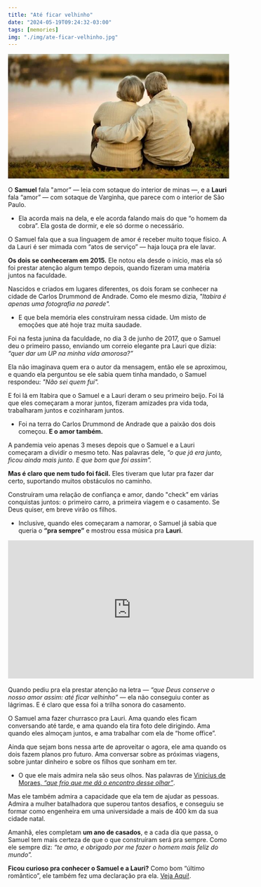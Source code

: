 ```yaml
---
title: "Até ficar velhinho"
date: "2024-05-19T09:24:32-03:00"
tags: [memories]
img: "./img/ate-ficar-velhinho.jpg"
---
```


![Até ficar velhinho](./img/ate-ficar-velhinho.jpg)

O  **Samuel** fala "amor” — leia com sotaque do interior de minas —, e a  **Lauri** fala “amor” — com sotaque de Varginha, que parece com o interior de São Paulo.

-   Ela acorda mais na dela, e ele acorda falando mais do que “o homem da cobra”. Ela gosta de dormir, e ele só dorme o necessário.
    

O Samuel fala que a sua linguagem de amor é receber muito toque físico. A da Lauri é ser mimada com “atos de serviço” — haja louça pra ele lavar.

**Os dois se conheceram em 2015.**  Ele notou ela desde o início, mas ela só foi prestar atenção algum tempo depois, quando fizeram uma matéria juntos na faculdade.

Nascidos e criados em lugares diferentes, os dois foram se conhecer na cidade de Carlos Drummond de Andrade. Como ele mesmo dizia,  _"Itabira é apenas uma fotografia na parede"._

-   E que bela memória eles construíram nessa cidade. Um misto de emoções que até hoje traz muita saudade.
    

Foi na festa junina da faculdade, no dia 3 de junho de 2017, que o Samuel deu o primeiro passo, enviando um correio elegante pra Lauri que dizia:  _“quer dar um UP na minha vida amorosa?”_

Ela não imaginava quem era o autor da mensagem, então ele se aproximou, e quando ela perguntou se ele sabia quem tinha mandado, o Samuel respondeu: _"Não sei quem fui"._

E foi lá em Itabira que o Samuel e a Lauri deram o seu primeiro beijo. Foi lá que eles começaram a morar juntos, fizeram amizades pra vida toda, trabalharam juntos e cozinharam juntos.

-   Foi na terra do Carlos Drummond de Andrade que a paixão dos dois começou.  **E o amor também.**
    

A pandemia veio apenas 3 meses depois que o Samuel e a Lauri começaram a dividir o mesmo teto. Nas palavras dele,  _“o que já era junto, ficou ainda mais junto. E que bom que foi assim”._

**Mas é claro que nem tudo foi fácil.** Eles tiveram que lutar pra fazer dar certo, suportando muitos obstáculos no caminho.

Construíram uma relação de confiança e amor, dando "check” em várias conquistas juntos: o primeiro carro, a primeira viagem e o casamento. Se Deus quiser, em breve virão os filhos.

-   Inclusive, quando eles começaram a namorar, o Samuel já sabia que queria o **“pra sempre”** e mostrou  essa música  pra **Lauri**.
<div class="embed-responsive">
<iframe width="560" height="315" src="https://www.youtube.com/embed/fKZf-n-ejTU" title="YouTube video player" frameborder="0" allow="accelerometer; autoplay; clipboard-write; encrypted-media; gyroscope; picture-in-picture; web-share" referrerpolicy="strict-origin-when-cross-origin" allowfullscreen></iframe>
</div>
    

Quando pediu pra ela prestar atenção na letra —  _“que Deus conserve o nosso amor assim: até ficar velhinho”_  — ela não conseguiu conter as lágrimas. E é claro que essa foi a trilha sonora do casamento.

O Samuel ama fazer churrasco pra Lauri. Ama quando eles ficam conversando até tarde, e ama quando ela tira foto dele dirigindo. Ama quando eles almoçam juntos, e ama trabalhar com ela de “home office”.

Ainda que sejam bons nessa arte de aproveitar o agora, ele ama quando os dois fazem planos pro futuro. Ama conversar sobre as próximas viagens, sobre juntar dinheiro e sobre os filhos que sonham em ter.

-   O que ele mais admira nela são seus olhos. Nas palavras de [Vinicius de Moraes,  _“que frio que me dá o encontro desse olhar”_](https://www.youtube.com/watch?v=vGZSsQ17dws).
    

Mas ele também admira a capacidade que ela tem de ajudar as pessoas. Admira a mulher batalhadora que superou tantos desafios, e conseguiu se formar como engenheira em uma universidade a mais de 400 km da sua cidade natal.

Amanhã, eles completam  **um ano de casados**, e a cada dia que passa, o Samuel tem mais certeza de que o que construíram será pra sempre. Como ele sempre diz:  _“te amo, e obrigado por me fazer o homem mais feliz do mundo”._

**Ficou curioso pra conhecer o Samuel e a Lauri?**  Como bom “último romântico”, ele também fez  uma declaração pra ela. [Veja Aqui!](./img/samuel-e-lauri.jpg).  
